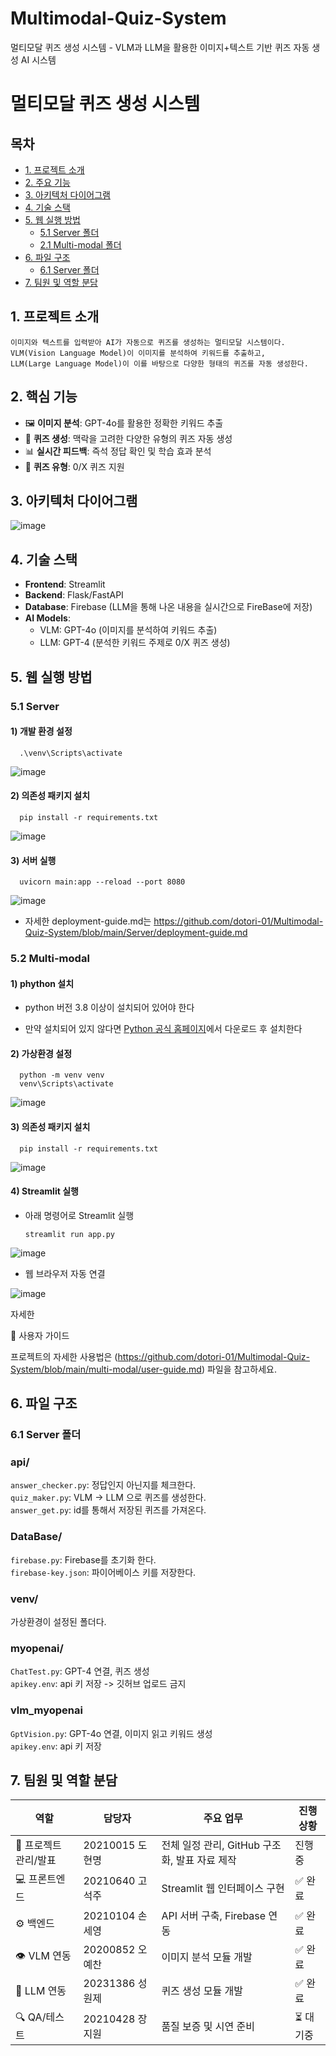 # Multimodal-Quiz-System
멀티모달 퀴즈 생성 시스템 - VLM과 LLM을 활용한 이미지+텍스트 기반 퀴즈 자동 생성 AI 시스템

# 멀티모달 퀴즈 생성 시스템

## 목차
- [1. 프로젝트 소개](#1-프로젝트-소개)
- [2. 주요 기능](#2-주요-기능)
- [3. 아키텍처 다이어그램](#3-아키텍처-다이어그램)
- [4. 기술 스택](#4-기술-스택)
- [5. 웹 실행 방법](#5-웹-실행-방법)
   - [5.1 Server 폴더](#51-server)
   - [2.1 Multi-modal 폴더](#52-Multi-modal)
- [6. 파일 구조](#6-파일-구조)
    - [6.1 Server 폴더](#61-server-폴더)
- [7. 팀원 및 역할 분담](#7-팀원-및-역할-분담)


## 1. 프로젝트 소개
    이미지와 텍스트를 입력받아 AI가 자동으로 퀴즈를 생성하는 멀티모달 시스템이다.
    VLM(Vision Language Model)이 이미지를 분석하여 키워드를 추출하고, 
    LLM(Large Language Model)이 이를 바탕으로 다양한 형태의 퀴즈를 자동 생성한다.

## 2. 핵심 기능
- 🖼️ **이미지 분석**: GPT-4o를 활용한 정확한 키워드 추출
- 🧠 **퀴즈 생성**: 맥락을 고려한 다양한 유형의 퀴즈 자동 생성
- 📊 **실시간 피드백**: 즉석 정답 확인 및 학습 효과 분석
- 🎯 **퀴즈 유형**: 0/X 퀴즈 지원

## 3. 아키텍처 다이어그램

![image](https://github.com/user-attachments/assets/ac70505a-43c4-43bc-bb56-828d324cbd7a)


## 4. 기술 스택
- **Frontend**: Streamlit
- **Backend**: Flask/FastAPI
- **Database**: Firebase (LLM을 통해 나온 내용을 실시간으로 FireBase에 저장)
- **AI Models**: 
  - VLM: GPT-4o (이미지를 분석하여 키워드 추출)
  - LLM: GPT-4 (분석한 키워드 주제로 0/X 퀴즈 생성)
 
## 5. 웹 실행 방법
### 5.1 Server
#### 1) 개발 환경 설정
      .\venv\Scripts\activate

![image](https://github.com/user-attachments/assets/a75a9683-09b6-4e7f-84c2-cb928cf95444)

#### 2) 의존성 패키지 설치
      pip install -r requirements.txt
      
![image](https://github.com/user-attachments/assets/09eb770b-057d-4d61-9857-ce3cab11e039)

#### 3) 서버 실행
      uvicorn main:app --reload --port 8080
      
![image](https://github.com/user-attachments/assets/15fa2293-7627-45cf-9bfb-d9e64eb613e3)


- 자세한 deployment-guide.md는 https://github.com/dotori-01/Multimodal-Quiz-System/blob/main/Server/deployment-guide.md 

### 5.2 Multi-modal

#### 1) phython 설치 
- python 버전 3.8 이상이 설치되어 있어야 한다
* 만약 설치되어 있지 않다면 [Python 공식 홈페이지](https://www.python.org/downloads/)에서 다운로드 후 설치한다

#### 2) 가상환경 설정
      python -m venv venv
      venv\Scripts\activate
      
![image](https://github.com/user-attachments/assets/f067b9aa-29c9-4b97-8c4b-bc3d853fad8e)

#### 3) 의존성 패키지 설치
      pip install -r requirements.txt
      
![image](https://github.com/user-attachments/assets/f466783d-bdc4-4200-9ceb-300b1bfa6396)

#### 4) Streamlit 실행
- 아래 명령어로 Streamlit 실행

      streamlit run app.py
  
![image](https://github.com/user-attachments/assets/e2f4261e-b83f-404e-bb67-c0d896314ae6)

- 웹 브라우저 자동 연결
  
![image](https://github.com/user-attachments/assets/0552c98f-9770-4051-9081-95168d4edef2)

자세한 

 📖 사용자 가이드

프로젝트의 자세한 사용법은 (https://github.com/dotori-01/Multimodal-Quiz-System/blob/main/multi-modal/user-guide.md) 파일을 참고하세요.


## 6. 파일 구조
### 6.1 Server 폴더
### api/
`answer_checker.py`: 정답인지 아닌지를 체크한다.<br>
`quiz_maker.py`: VLM -> LLM 으로 퀴즈를 생성한다.<br>
`answer_get.py`: id를 통해서 저장된 퀴즈를 가져온다.<br>
### DataBase/
`firebase.py`: Firebase를 초기화 한다.<br>
`firebase-key.json`: 파이어베이스 키를 저장한다.<br>
### venv/
가상환경이 설정된 폴더다.
### myopenai/
`ChatTest.py`: GPT-4 연결, 퀴즈 생성<br>
`apikey.env`: api 키 저장 -> 깃허브 업로드 금지<br>
### vlm_myopenai
`GptVision.py`: GPT-4o 연결, 이미지 읽고 키워드 생성<br>
`apikey.env`: api 키 저장<br>




## 7. 팀원 및 역할 분담
| 역할 | 담당자 | 주요 업무 | 진행 상황 |
|------|--------|-----------|----------|
| 🎯 프로젝트 관리/발표 | 20210015 도현명 | 전체 일정 관리, GitHub 구조화, 발표 자료 제작 | 진행중 |
| 💻 프론트엔드 | 20210640 고석주 | Streamlit 웹 인터페이스 구현 | ✅ 완료 |
| ⚙️ 백엔드 | 20210104 손세영 | API 서버 구축, Firebase 연동 | ✅ 완료 |
| 👁️ VLM 연동 | 20200852 오예찬 | 이미지 분석 모듈 개발 | ✅ 완료 |
| 🧠 LLM 연동 | 20231386 성원제 | 퀴즈 생성 모듈 개발 | ✅ 완료 |
| 🔍 QA/테스트 | 20210428 장지원 | 품질 보증 및 시연 준비 | ⏳ 대기중 |



